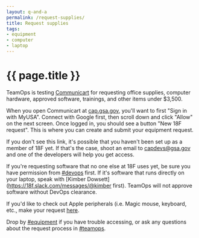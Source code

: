```yaml
---
layout: q-and-a
permalink: /request-supplies/
title: Request supplies
tags:
- equipment
- computer
- laptop
---
```

# {{ page.title }}

TeamOps is testing [Communicart](cap.18f.gov) for requesting office supplies, computer hardware, approved software, trainings, and other items under $3,500. 

When you open Communicart at [cap.gsa.gov](cap.gsa.gov), you'll want to first "Sign in with MyUSA". Connect with Google first, then scroll down and click "Allow" on the next screen. Once logged in, you should see a button "New 18F request". This is where you can create and submit your equipment request.

If you don't see this link, it's possible that you haven't been set up as a member of 18F yet. If that's the case, shoot an email to capdevs@gsa.gov and one of the developers will help you get access.

If you're requesting software that no one else at 18F uses yet, be sure you have permission from [#devops](https://18f.slack.com/messages/devops) first. If it's software that runs directly on your laptop, speak with [Kimber Dowsett](https://18f.slack.com/messages/@kimber first). TeamOps will not approve software without DevOps clearance.

If you'd like to check out Apple peripherals (i.e. Magic mouse, keyboard, etc., make your request [here](https://docs.google.com/a/gsa.gov/forms/d/1d2Qa1KpjTGkn8yK_2cTY5UgMAtsJKQkNgQsqU_WBFKs/viewform).

Drop by [#equipment](https://18f.slack.com/messages/equipment) if you have trouble accessing, or ask any questions about the request process in [#teamops](https://18f.slack.com/messages/teamops).
